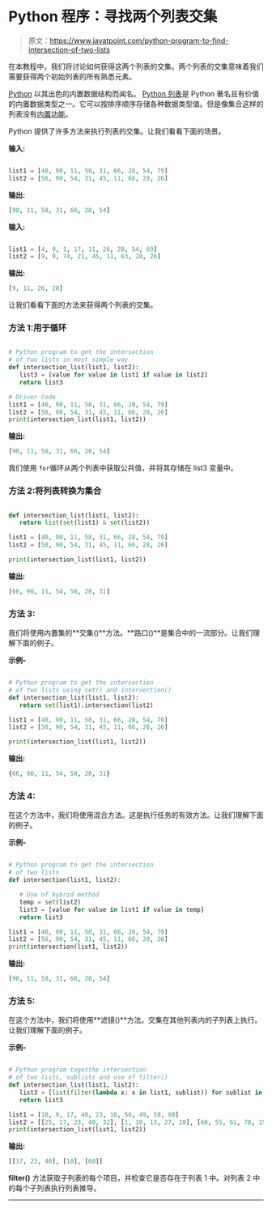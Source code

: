 # Python 程序：寻找两个列表交集

> 原文：<https://www.javatpoint.com/python-program-to-find-intersection-of-two-lists>

在本教程中，我们将讨论如何获得这两个列表的交集。两个列表的交集意味着我们需要获得两个初始列表的所有熟悉元素。

[Python](https://www.javatpoint.com/python-tutorial) 以其出色的内置数据结构而闻名。 [Python 列表](https://www.javatpoint.com/python-lists)是 Python 著名且有价值的内置数据类型之一。它可以按排序顺序存储各种数据类型值。但是像集合这样的列表没有[内置功能](https://www.javatpoint.com/python-built-in-functions)。

Python 提供了许多方法来执行列表的交集。让我们看看下面的场景。

**输入:**

```py

list1 = [40, 90, 11, 58, 31, 66, 28, 54, 79]
list2 = [58, 90, 54, 31, 45, 11, 66, 28, 26]

```

**输出:**

```py
[90, 11, 58, 31, 66, 28, 54]

```

**输入:**

```py

list1 = [4, 9, 1, 17, 11, 26, 28, 54, 69]
list2 = [9, 9, 74, 21, 45, 11, 63, 28, 26]

```

**输出:**

```py
[9, 11, 26, 28]

```

让我们看看下面的方法来获得两个列表的交集。

### 方法 1:用于循环

```py

# Python program to get the intersection
# of two lists in most simple way
def intersection_list(list1, list2):
   list3 = [value for value in list1 if value in list2]
   return list3

# Driver Code
list1 = [40, 90, 11, 58, 31, 66, 28, 54, 79]
list2 = [58, 90, 54, 31, 45, 11, 66, 28, 26]
print(intersection_list(list1, list2))

```

**输出:**

```py
[90, 11, 58, 31, 66, 28, 54]

```

我们使用 `for`循环从两个列表中获取公共值，并将其存储在 list3 变量中。

### 方法 2:将列表转换为集合

```py

def intersection_list(list1, list2):
   return list(set(list1) & set(list2))

list1 = [40, 90, 11, 58, 31, 66, 28, 54, 79]
list2 = [58, 90, 54, 31, 45, 11, 66, 28, 26]

print(intersection_list(list1, list2))

```

**输出:**

```py
[66, 90, 11, 54, 58, 28, 31]

```

### 方法 3:

我们将使用内置集的**交集()**方法。**路口()**是集合中的一流部分。让我们理解下面的例子。

**示例-**

```py

# Python program to get the intersection
# of two lists using set() and intersection()
def intersection_list(list1, list2):
   return set(list1).intersection(list2)

list1 = [40, 90, 11, 58, 31, 66, 28, 54, 79]
list2 = [58, 90, 54, 31, 45, 11, 66, 28, 26]

print(intersection_list(list1, list2))

```

**输出:**

```py
{66, 90, 11, 54, 58, 28, 31}

```

### 方法 4:

在这个方法中，我们将使用混合方法。这是执行任务的有效方法。让我们理解下面的例子。

**示例-**

```py

# Python program to get the intersection
# of two lists
def intersection(list1, list2):

   # Use of hybrid method
   temp = set(list2)
   list3 = [value for value in list1 if value in temp]
   return list3

list1 = [40, 90, 11, 58, 31, 66, 28, 54, 79]
list2 = [58, 90, 54, 31, 45, 11, 66, 28, 26]
print(intersection(list1, list2))

```

**输出:**

```py
[90, 11, 58, 31, 66, 28, 54]

```

### 方法 5:

在这个方法中，我们将使用**滤镜()**方法。交集在其他列表内的子列表上执行。让我们理解下面的例子。

**示例-**

```py

# Python program togetthe intersection
# of two lists, sublists and use of filter()
def intersection_list(list1, list2):
   list3 = [list(filter(lambda x: x in list1, sublist)) for sublist in list2]
   return list3

list1 = [10, 9, 17, 40, 23, 18, 56, 49, 58, 60]
list2 = [[25, 17, 23, 40, 32], [1, 10, 13, 27, 28], [60, 55, 61, 78, 15, 76]]
print(intersection_list(list1, list2))

```

**输出:**

```py
[[17, 23, 40], [10], [60]]

```

**filter()** 方法获取子列表的每个项目，并检查它是否存在于列表 1 中。对列表 2 中的每个子列表执行列表推导。

* * *